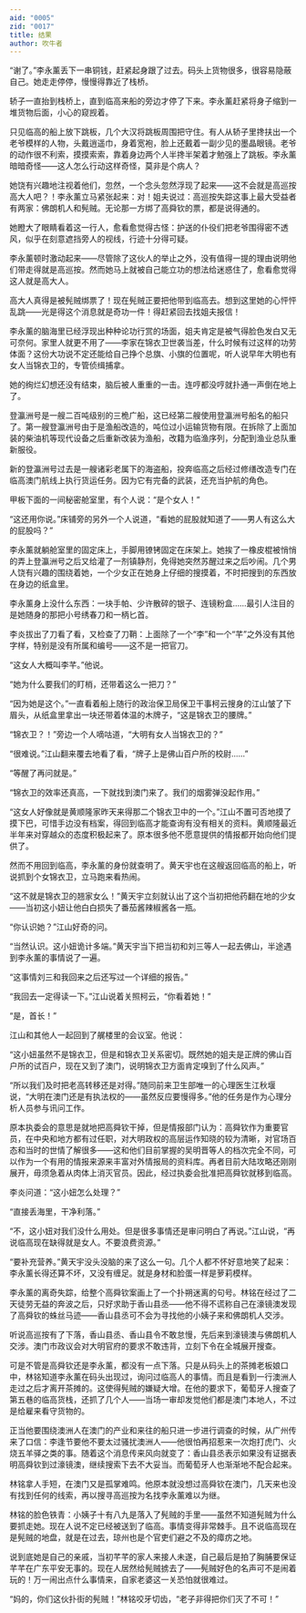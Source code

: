 ```yaml
---
aid: "0005"
zid: "0017"
title: 结果
author: 吹牛者
---
```


“谢了。”李永薰丢下一串铜钱，赶紧起身跟了过去。码头上货物很多，很容易隐蔽自己。她走走停停，慢慢得靠近了栈桥。

轿子一直抬到栈桥上，直到临高来船的旁边才停了下来。李永薰赶紧将身子缩到一堆货物后面，小心的窥觊着。

只见临高的船上放下跳板，几个大汉将跳板周围把守住。有人从轿子里搀扶出一个老爷模样的人物，头戴逍遥巾，身着宽袍，脸上还戴着一副少见的墨晶眼镜。老爷的动作很不利索，摸摸索索，靠着身边两个人半搀半架着才勉强上了跳板。李永薰暗暗奇怪——这人怎么行动这样奇怪，莫非是个病人？

她饶有兴趣地注视着他们，忽然，一个念头忽然浮现了起来——这不会就是高巡按高大人吧？！李永薰立马紧张起来：对！姐夫说过：高巡按失踪这事上最大受益者有两家：佛朗机人和髡贼。无论那一方绑了高舜钦的票，都是说得通的。

她瞪大了眼睛看着这一行人，愈看愈觉得古怪：护送的仆役们把老爷围得密不透风，似乎在刻意遮挡旁人的视线，行迹十分得可疑。

李永薰顿时激动起来——尽管除了这伙人的举止之外，没有值得一提的理由说明他们带走得就是高巡按。然而她马上就被自己能立功的想法给迷惑住了，愈看愈觉得这人就是高大人。

高大人真得是被髡贼绑票了！现在髡贼正要把他带到临高去。想到这里她的心怦怦乱跳——光是得这个消息就是奇功一件！得赶紧回去找姐夫报信！

李永薰的脑海里已经浮现出种种论功行赏的场面，姐夫肯定是被气得脸色发白又无可奈何。家里人就更不用了——李家在锦衣卫世袭当差，什么时候有过这样的功劳体面？这份大功说不定还能给自己挣个总旗、小旗的位置呢，听人说早年大明也有女人当锦衣卫的，专管侦缉捕拿。

她的绚烂幻想还没有结束，脑后被人重重的一击。连哼都没哼就扑通一声倒在地上了。

登瀛洲号是一艘二百吨级别的三桅广船，这已经第二艘使用登瀛洲号船名的船只了。第一艘登瀛洲号由于是渔船改造的，吨位过小运输货物有限。在拆除了上面加装的柴油机等现代设备之后重新改装为渔船，改籍为临渔序列，分配到渔业总队重新服役。

新的登瀛洲号过去是一艘诸彩老属下的海盗船，投奔临高之后经过修缮改造专门在临高澳门航线上执行货运任务。因为它有完备的武装，还充当护航的角色。

甲板下面的一间秘密舱室里，有个人说：“是个女人！”

“这还用你说。”床铺旁的另外一个人说道，“看她的屁股就知道了——男人有这么大的屁股吗？”

李永薰就躺舱室里的固定床上，手脚用镣铐固定在床架上。她挨了一橡皮棍被悄悄的弄上登瀛洲号之后又给灌了一剂镇静剂，免得她突然苏醒过来之后吵闹。几个男人饶有兴趣的围绕着她，一个少女正在她身上仔细的搜摸着，不时把搜到的东西放在身边的纸盒里。

李永薰身上没什么东西：一块手帕、少许散碎的银子、连镜粉盒……最引人注目的是她随身的那把小号绣春刀和一柄匕首。

李炎拔出了刀看了看，又检查了刀鞘：上面除了一个“李”和一个“芊”之外没有其他字样，特别是没有所属和编号——这不是一把官刀。

“这女人大概叫李芊。”他说。

“她为什么要我们的盯梢，还带着这么一把刀？”

“因为她是这个。”一直看着船上随行的政治保卫局保卫干事柯云搜身的江山皱了下眉头，从纸盒里拿出一块还带着体温的木牌子，“这是锦衣卫的腰牌。”

“锦衣卫？！”旁边一个人嘀咕道，“大明有女人当锦衣卫的？”

“很难说。”江山翻来覆去地看了看，“牌子上是佛山百户所的校尉……”

“等醒了再问就是。”

“锦衣卫的效率还真高，一下就找到澳门来了。我们的烟雾弹没起作用。”

“这女人好像就是黄顺隆家昨天来得那二个锦衣卫中的一个。”江山不置可否地摸了摸下巴，可惜手边没有档案，得回到临高才能查询有没有相关的资料。黄顺隆最近半年来对穿越众的态度积极起来了。原本很多他不愿意提供的情报都开始向他们提供了。

然而不用回到临高，李永薰的身份就查明了。黄天宇也在这艘返回临高的船上，听说抓到个女锦衣卫，立马跑来看热闹。

“这不就是锦衣卫的翘家女么！”黄天宇立刻就认出了这个当初把他药翻在地的少女——当初这小妞让他白白损失了番茄酱辣椒酱各一瓶。

“你认识她？”江山好奇的问。

“当然认识。这小妞诡计多端。”黄天宇当下把当初和刘三等人一起去佛山，半途遇到李永薰的事情说了一遍。

“这事情刘三和我回来之后还写过一个详细的报告。”

“我回去一定得读一下。”江山说着关照柯云，“你看着她！”

“是，首长！”

江山和其他人一起回到了艉楼里的会议室。他说：

“这小妞虽然不是锦衣卫，但是和锦衣卫关系密切。既然她的姐夫是正牌的佛山百户所的试百户，现在又到了澳门，说明锦衣卫方面肯定嗅到了什么风声。”

“所以我们及时把老高转移还是对得。”随同前来卫生部唯一的心理医生江秋堰说，“大明在澳门还是有执法权的——虽然反应要慢得多。”他的任务是作为心理分析人员参与讯问工作。

原本执委会的意思是就地把高舜钦干掉，但是情报部门认为：高舜钦作为重要官员，在中央和地方都有过任职，对大明政权的高层运作知晓的较为清晰，对官场百态和当时的世情了解很多——这和他们目前掌握的吴明晋等人的档次完全不同，可以作为一个有用的情报来源来丰富对外情报局的资料库。再者目前大陆攻略还刚刚展开，毋须急着从肉体上消灭官员。因此，经过执委会批准把高舜钦就移到临高。

李炎问道：“这小妞怎么处理？”

“直接丢海里，干净利落。”

“不，这小妞对我们没什么用处。但是很多事情还是审问明白了再说。”江山说，“再说临高现在缺得就是女人。不要浪费资源。”

“要补充营养。”黄天宇没头没脑的来了这么一句。几个人都不怀好意地笑了起来：李永薰长得还算不坏，又没有缠足。就是身材和脸蛋一样是萝莉模样。

李永薰的离奇失踪，给整个高舜钦案画上了一个扑朔迷离的句号。林铭在经过了二天徒劳无益的奔波之后，只好求助于香山县丞——他不得不谎称自己在濠镜澳发现了高舜钦的蛛丝马迹——香山县丞可不会为寻找他的小姨子来和佛朗机人交涉。

听说高巡按有了下落，香山县丞、香山县令不敢怠慢，先后来到濠镜澳与佛朗机人交涉。澳门市政议会对大明官府的要求不敢违背，立刻下令在全城展开搜查。

可是不管是高舜钦还是李永薰，都没有一点下落。只是从码头上的茶摊老板娘口中，林铭知道李永薰在码头出现过，询问过临高人的事情。而且是看到一行澳洲人走过之后才离开茶摊的。这使得髡贼的嫌疑大增。在他的要求下，葡萄牙人搜查了第五巷的临高货栈，还抓了几个人——当场一审却发觉他们都是澳门本地人，不过是给雇来看守货物的。

正当他要围绕澳洲人在澳门的产业和来往的船只进一步进行调查的时候，从广州传来了口信：李逢节要他不要太过骚扰澳洲人——他很怕再招惹来一次炮打虎门、火烧五羊驿之类的事。随着这个消息传来风向就变了：香山县丞表示如果没有证据表明高舜钦到过濠镜澳，继续搜索下去不大妥当。而葡萄牙人也渐渐地不配合起来。

林铭拿人手短，在澳门又是孤掌难鸣。他原本就没想过高舜钦在澳门，几天来也没有找到任何的线索，再以搜寻高巡按为名找李永薰难以为继。

林铭的脸色铁青：小姨子十有八九是落入了髡贼的手里——虽然不知道髡贼为什么要抓走她。现在人说不定已经被送到了临高。事情变得非常棘手。且不说临高现在是髡贼的地盘，就是在过去，琼州也是个官吏们避之不及的瘴疠之地。

说到底她是自己的亲戚，当初芊芊的家人来接人未遂，自己最后是拍了胸脯要保证芊芊在广东平安无事的。现在人居然给髡贼掳去了——髡贼好色的名声可不是闹着玩的！万一闹出点什么事情来，自家老婆这一关恐怕就很难过。

“妈的，你们这伙扑街的髡贼！”林铭咬牙切齿，“老子非得把你们灭了不可！”
